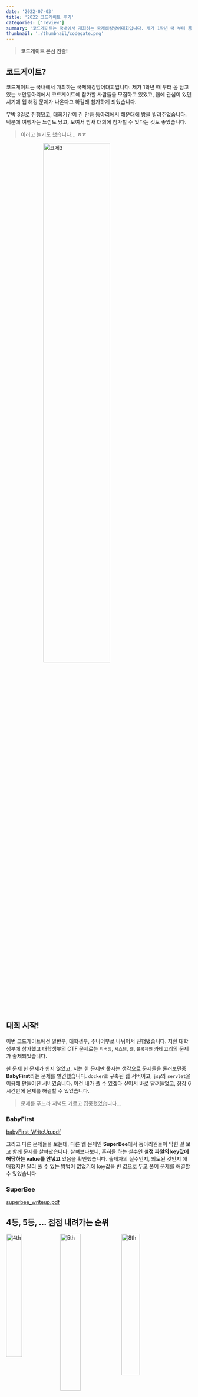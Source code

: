 ```yaml
---
date: '2022-07-03'
title: '2022 코드게이트 후기'
categories: ['review']
summary: '코드게이트는 국내에서 개최하는 국제해킹방어대회입니다. 제가 1학년 때 부터 몸 담고 있는 보안동아리에서 코드게이트에 참가할 사람들을 모집하고 있었고, 웹에 관심이 있던 시기에 웹 해킹 문제가 나온다고 하길래 참가하게 되었습니다.'
thumbnail: './thumbnail/codegate.png'
---
```


> **코드게이트 본선 진출!**

## 코드게이트?

코드게이트는 국내에서 개최하는 국제해킹방어대회입니다. 제가 1학년 때 부터 몸 담고 있는 보안동아리에서 코드게이트에 참가할 사람들을 모집하고 있었고, 웹에 관심이 있던 시기에 웹 해킹 문제가 나온다고 하길래 참가하게 되었습니다.

무박 3일로 진행됐고, 대회기간이 긴 만큼 동아리에서 해운대에 방을 빌려주었습니다. 덕분에 여행가는 느낌도 났고, 모여서 밤새 대회에 참가할 수 있다는 것도 좋았습니다.

> 이러고 놀기도 했습니다... ㅎㅎ

<img alt='코게3' src='https://user-images.githubusercontent.com/26597702/177020032-00d65258-8c25-4148-a199-7e8b3cc1c4c1.jpeg' width='60%' style='margin-left: auto;margin-right:auto;display:block;'>

## 대회 시작!

이번 코드게이트에선 일반부, 대학생부, 주니어부로 나뉘어서 진행됐습니다. 저흰 대학생부에 참가했고 대학생부의 CTF 문제로는 `리버싱`, `시스템`, `웹`, `블록체인` 카테고리의 문제가 출제되었습니다.

한 문제 한 문제가 쉽지 않았고, 저는 한 문제만 풀자는 생각으로 문제들을 둘러보던중 **BabyFirst**라는 문제를 발견했습니다. `docker로` 구축된 웹 서버이고, `jsp`와 `servlet`을 이용해 만들어진 서버였습니다. 이건 내가 풀 수 있겠다 싶어서 바로 달려들었고, 장장 6시간만에 문제를 해결할 수 있었습니다.

> 문제를 푸느라 저녁도 거르고 집중했었습니다...

### BabyFirst

[babyFirst_WriteUp.pdf](/assets/file/codegate/babyFirst_WriteUp.pdf)

그리고 다른 문제들을 보는데, 다른 웹 문제인 **SuperBee**에서 동아리원들이 막힌 걸 보고 함께 문제를 살펴봤습니다. 살펴보다보니, 흔히들 하는 실수인 **설정 파일의 key값에 해당하는 value를 안넣고** 있음을 확인했습니다. 출제자의 실수인지, 의도된 것인지 애매했지만 달리 풀 수 있는 방법이 없었기에 key값을 빈 값으로 두고 풀어 문제를 해결할 수 있었습니다

### SuperBee

[superbee_writeup.pdf](/assets/file/codegate/superbee_writeup.pdf)

## 4등, 5등, ... 점점 내려가는 순위

<img alt='4th' src='https://user-images.githubusercontent.com/26597702/177020468-c3ba078d-0772-4db3-9cc5-5467acf60e55.png' width='29.2%' style='float:left'>  <img alt='5th' src='https://user-images.githubusercontent.com/26597702/177020466-dda9f517-0baf-43a3-8554-9d80bd5fdb35.png' width='33%' style='float:left'>  <img alt='8th' src='https://user-images.githubusercontent.com/26597702/177020463-e96182db-6417-46d5-a1a5-964bccbaf85e.png' width='31.3%'> 

초반에 불태운 저희팀은 3일이라는 긴 시간을 이기지 못하고 하나 둘 지쳐갔습니다. 꾸준히 점수를 올리고 있었지만 이런 장기대회에 익숙하지 않아서 시간 분배를 효율적으로 하지 못했고, 순위는 점점 내려갔습니다.
하지만 마지막까지 집중해서 결국 9등으로 마무리 할 수 있었고, **본선 진출을 할 수 있었습니다!**

![9th](https://user-images.githubusercontent.com/26597702/177020600-439af097-a861-47d9-88b6-fa855dcd22f3.png)
